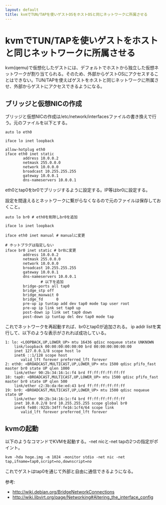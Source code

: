 ```yaml
---
layout: default
title: kvmでTUN/TAPを使いゲストOSをホストOSと同じネットワークに所属させる
---
```


# kvmでTUN/TAPを使いゲストをホストと同じネットワークに所属させる

kvm(qemu)で仮想化したゲストには、デフォルトでホストから独立した仮想ネットワークが割り当てられる。そのため、外部からゲストOSにアクセスすることはできない。TUN/TAPを使えばゲストをホストと同じネットワークに所属させ、外部からゲストにアクセスできるようになる。

## ブリッジと仮想NICの作成

ブリッジと仮想NICの作成は/etc/network/interfacesファイルの書き換えで行う。元のファイルを以下とする。

    auto lo eth0
    
    iface lo inet loopback
    
    allow-hotplug eth0
    iface eth0 inet static
            address 10.0.0.2
            netmask 255.0.0.0
            network 10.0.0.0
            broadcast 10.255.255.255
            gateway 10.0.0.1
            dns-nameservers 10.0.0.1


eth0とtap0をbr0でブリッジするように設定する。IP等はbr0に設定する。

設定を間違えるとネットワークに繋がらなくなるので元のファイルは保存しておくこと。

    auto lo br0 # eth0を削除しbr0を追加
    
    iface lo inet loopback
    
    iface eth0 inet manual # manualに変更
    
    # ホットプラグは指定しない
    iface br0 inet static # br0に変更
            address 10.0.0.2
            netmask 255.0.0.0
            network 10.0.0.0
            broadcast 10.255.255.255
            gateway 10.0.0.1
            dns-nameservers 10.0.0.1
    				# 以下を追加
            bridge-ports all tap0
            bridge_stp off
            bridge_maxwait 0
            bridge_fd      0
            pre-up ip tuntap add dev tap0 mode tap user root
            pre-up ip link set tap0 up
            post-down ip link set tap0 down
            post-down ip tuntap del dev tap0 mode tap

これでネットワークを再起動すれば、br0とtap0が追加される。
ip addr listを実行して、以下のような表示がされれば成功している。

    1: lo: <LOOPBACK,UP,LOWER_UP> mtu 16436 qdisc noqueue state UNKNOWN 
        link/loopback 00:00:00:00:00:00 brd 00:00:00:00:00:00
        inet 127.0.0.1/8 scope host lo
        inet6 ::1/128 scope host 
           valid_lft forever preferred_lft forever
    2: eth0: <BROADCAST,MULTICAST,UP,LOWER_UP> mtu 1500 qdisc pfifo_fast master br0 state UP qlen 1000
        link/ether 90:2b:34:16:1c:f4 brd ff:ff:ff:ff:ff:ff
    18: tap0: <BROADCAST,MULTICAST,UP,LOWER_UP> mtu 1500 qdisc pfifo_fast master br0 state UP qlen 500
        link/ether c2:3b:da:6e:ed:43 brd ff:ff:ff:ff:ff:ff
    19: br0: <BROADCAST,MULTICAST,UP,LOWER_UP> mtu 1500 qdisc noqueue state UP 
        link/ether 90:2b:34:16:1c:f4 brd ff:ff:ff:ff:ff:ff
        inet 10.0.0.2/8 brd 10.255.255.255 scope global br0
        inet6 fe80::922b:34ff:fe16:1cf4/64 scope link 
           valid_lft forever preferred_lft forever

## kvmの起動

以下のようなコマンドでKVMを起動する。-net nicと-net tapの2つの指定がポイント。

    kvm -hda hoge.img -m 1024 -monitor stdio -net nic -net tap,ifname=tap0,script=no,downscript=no

これでゲストはtap0を通じて外部と自由に通信できるようになる。

参考:  
- http://wiki.debian.org/BridgeNetworkConnections
- http://wiki.libvirt.org/page/Networking#Altering_the_interface_config
